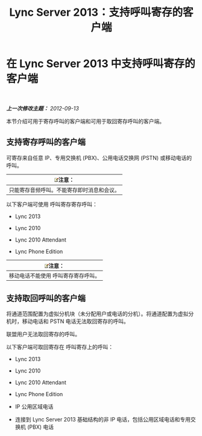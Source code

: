 ﻿---
title: Lync Server 2013：支持呼叫寄存的客户端
TOCTitle: 支持呼叫寄存的客户端
ms:assetid: c236d2ba-9d83-418c-9cbc-92541f115fb0
ms:mtpsurl: https://technet.microsoft.com/zh-cn/library/Gg412958(v=OCS.15)
ms:contentKeyID: 49314159
ms.date: 05/19/2016
mtps_version: v=OCS.15
ms.translationtype: HT
---

# 在 Lync Server 2013 中支持呼叫寄存的客户端

 

_**上一次修改主题：** 2012-09-13_

本节介绍可用于寄存呼叫的客户端和可用于取回寄存呼叫的客户端。

## 支持寄存呼叫的客户端

可寄存来自任意 IP、专用交换机 (PBX)、公用电话交换网 (PSTN) 或移动电话的呼叫。

<table>
<thead>
<tr class="header">
<th><img src="images/Dn783119.note(OCS.15).gif" title="note" alt="note" />注意：</th>
</tr>
</thead>
<tbody>
<tr class="odd">
<td>只能寄存音频呼叫。不能寄存即时消息和会议。</td>
</tr>
</tbody>
</table>


以下客户端可使用 呼叫寄存寄存呼叫：

  - Lync 2013

  - Lync 2010

  - Lync 2010 Attendant

  - Lync Phone Edition

<table>
<thead>
<tr class="header">
<th><img src="images/Dn783119.note(OCS.15).gif" title="note" alt="note" />注意：</th>
</tr>
</thead>
<tbody>
<tr class="odd">
<td>移动电话不能使用 呼叫寄存寄存呼叫。</td>
</tr>
</tbody>
</table>


## 支持取回呼叫的客户端

将通道范围配置为虚拟分机块（未分配用户或电话的分机）。将通道配置为虚拟分机时，移动电话和 PSTN 电话无法取回寄存的呼叫。

联盟用户无法取回寄存的呼叫。

以下客户端可取回寄存在 呼叫寄存上的呼叫：

  - Lync 2013

  - Lync 2010

  - Lync 2010 Attendant

  - Lync Phone Edition

  - IP 公用区域电话

  - 连接到 Lync Server 2013 基础结构的非 IP 电话，包括公用区域电话和专用交换机 (PBX) 电话

